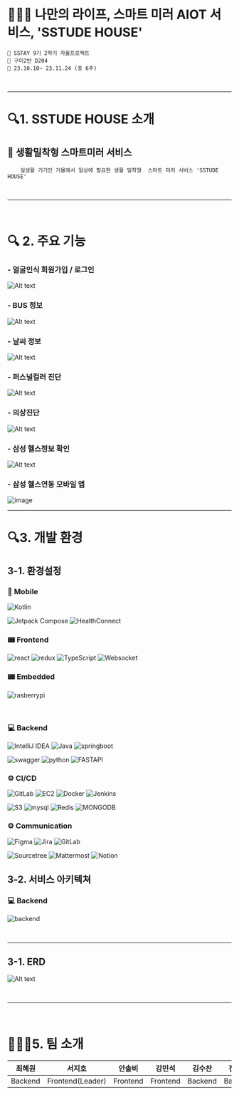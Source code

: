 # 🏃‍♂️💄 나만의 라이프, 스마트 미러 AIOT 서비스, 'SSTUDE HOUSE' 



```
📢 SSFAY 9기 2학기 자율프로젝트
📢 구미2반 D204
📢 23.10.10~ 23.11.24 (총 6주)
```

<br/>

---

# 🔍1. SSTUDE HOUSE 소개

## **🔖 생활밀착형 스마트미러 서비스**

        실생활 기기인 거울에서 일상에 필요한 생활 밀착형  스마트 미러 서비스 'SSTUDE HOUSE'


<br/>

---

<br/>

# 🔍 2. 주요 기능

### - 얼굴인식 회원가입 / 로그인
  
  ![Alt text](./images/signUp_login.gif)

### - BUS 정보

  ![Alt text](./images/bus%20(1).gif)

### - 날씨 정보
  
  ![Alt text](./images/weather%20(1).gif)

### - 퍼스널컬러 진단
  
  ![Alt text](./images/personalColorDx.gif)

### - 의상진단
  
  ![Alt text](./images/clothesDx.gif)


### - 삼성 헬스정보 확인
  ![Alt text](./images/health.gif)

### - 삼성 헬스연동 모바일 앱
![image](https://github.com/SSTUDE/SSTUDE/assets/124047574/9e4ab58e-8fde-4a0f-a514-5d86e0fe1924)


---

# 🔍3. 개발 환경

## 3-1. 환경설정

### 📱 **Mobile**
![Kotlin](https://img.shields.io/badge/kotlin-%237F52FF.svg?style=for-the-badge&logo=kotlin&logoColor=white)

![Jetpack Compose](https://img.shields.io/badge/Jetpack%20Compose-4285F4.svg?&style=for-the-badge&logo=Jetpack%20Compose&logoColor=white)
![HealthConnect](https://img.shields.io/badge/HealthConnect-4285F4?style=for-the-badge&logoColor=white)

### 📟 **Frontend**

![react](https://shields.io/badge/react-black?logo=react&style=for-the-badge)
![redux](https://img.shields.io/badge/redux-%237F52FF.svg?style=for-the-badge&logo=redux&logoColor=white)
![TypeScript](https://img.shields.io/badge/TypeScript-blue?style=for-the-badge&logo=typescript&logoColor=white)
![Websocket](https://img.shields.io/badge/Websocket-585858?style=for-the-badge&logoColor=white)

### 📟 **Embedded**

![rasberrypi](https://img.shields.io/badge/raspberrypi-%.svg?style=for-the-badge&logo=raspberrypi&logoColor=white)

<br/>

### 💻 **Backend**

![IntelliJ IDEA](https://img.shields.io/badge/IntelliJIDEA-000000.svg?style=for-the-badge&logo=intellij-idea&logoColor=white)
![Java](https://img.shields.io/badge/java-%23ED8B00.svg?style=for-the-badge&logo=openjdk&logoColor=white)
![springboot](https://img.shields.io/badge/springboot-6DB33F.svg?&style=for-the-badge&logo=springboot&logoColor=white)

![swagger](https://img.shields.io/badge/swagger-85EA2D.svg?&style=for-the-badge&logo=swagger&logoColor=white)
![python](https://img.shields.io/badge/Python-3776AB.svg?&style=for-the-badge&logo=Python&logoColor=white)
![FASTAPI](https://img.shields.io/badge/FastAPI-009688?style=for-the-badge&logo=FastAPI&logoColor=white)

### ⚙ **CI/CD**

![GitLab](https://img.shields.io/badge/gitlab-%23181717.svg?style=for-the-badge&logo=gitlab&logoColor=white)
![EC2](https://img.shields.io/badge/amazonec2-%23FF9900.svg?style=for-the-badge&logo=redis&logoColor=white)
![Docker](https://img.shields.io/badge/docker-%230db7ed.svg?style=for-the-badge&logo=docker&logoColor=white)
![Jenkins](https://img.shields.io/badge/jenkins-%232C5263.svg?style=for-the-badge&logo=jenkins&logoColor=white)

![S3](https://img.shields.io/badge/amazons3-%23569A31.svg?style=for-the-badge&logo=redis&logoColor=white)
![mysql](https://img.shields.io/badge/mysql-%234479A1.svg?style=for-the-badge&logo=redis&logoColor=white)
![Redis](https://img.shields.io/badge/redis-%23DD0031.svg?style=for-the-badge&logo=redis&logoColor=white)
![MONGODB](https://img.shields.io/badge/MongoDB-4EA94B?style=for-the-badge&logo=mongodb&logoColor=white)


### ⚙ **Communication**
![Figma](https://img.shields.io/badge/Figma-F24E1E?style=for-the-badge&logo=Figma&logoColor=white)
![Jira](https://img.shields.io/badge/Jira-0052CC?style=for-the-badge&logo=Jira&logoColor=white)
![GitLab](https://img.shields.io/badge/GitLab-FCA121?style=for-the-badge&logo=gitlab&logoColor=white)

![Sourcetree](https://img.shields.io/badge/Sourcetree-0052CC?style=for-the-badge&logo=Sourcetree&logoColor=white)
![Mattermost](https://img.shields.io/badge/Mattermost-0072C6?style=for-the-badge&logo=Mattermost&logoColor=white)
![Notion](https://img.shields.io/badge/Notion-000000?style=for-the-badge&logo=Notion&logoColor=white)



## 3-2. 서비스 아키텍쳐

### 💻 **Backend**

![backend](./images/image.png)



<br/>

---

## 3-1. ERD

  ![Alt text](./images/image-3.png)


<br/>

---

<br/>

# 👩‍👦‍👦5. 팀 소개


| 최혜원    | 서지호    | 안솔비 | 강민석   | 김수찬  | 전수림  |
| ------ | ------ | --- | ------ | ---------------------------------- | ------ |
| Backend | Frontend(Leader) | Frontend  | Frontend | Backend | Backend |                                                |


